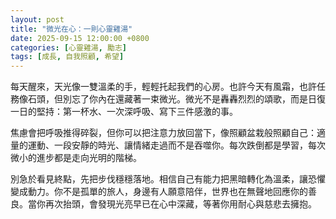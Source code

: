 ```yaml
---
layout: post
title: "微光在心：一則心靈雞湯"
date: 2025-09-15 12:00:00 +0800
categories: [心靈雞湯, 勵志]
tags: [成長, 自我照顧, 希望]
---
```


每天醒來，天光像一雙溫柔的手，輕輕托起我們的心房。也許今天有風霜，也許任務像石頭，但別忘了你內在還藏著一束微光。微光不是轟轟烈烈的頌歌，而是日復一日的堅持：第一杯水、一次深呼吸、寫下三件感激的事。

焦慮會把呼吸推得碎裂，但你可以把注意力放回當下，像照顧盆栽般照顧自己：適量的運動、一段安靜的時光、讓情緒走過而不是吞噬你。每次跌倒都是學習，每次微小的進步都是走向光明的階梯。

別急於看見終點，先把步伐穩穩落地。相信自己有能力把黑暗轉化為溫柔，讓恐懼變成動力。你不是孤單的旅人，身邊有人願意陪伴，世界也在無聲地回應你的善良。當你再次抬頭，會發現光亮早已在心中深藏，等著你用耐心與慈悲去擁抱。